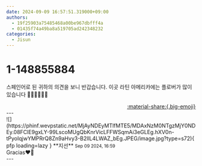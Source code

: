 ```yaml
---
date: 2024-09-09 16:57:51.319000+09:00
authors:
  - 19f25903a75485468a00be967dbfff4a
  - 01435f74a49ba8a519705ad242348232
categories:
  - Jisun
---
```


# 1-148855884

<div class="post-container" markdown="1">
<div class="content-container md-sidebar__scrollwrap" markdown="1">

스페인어로 된 귀하의 의견을 보니 반갑습니다. 이곳 라틴 아메리카에는 플로버가 많이 있습니다 🫶🏼🫶🏼🫶🏼

</div>
</div>

<div style="text-align: right;" markdown="1">
<a href="https://weverse.io/fromis9/fanpost/1-148855884" style="text-align: right;">:material-share:{.big-emoji}</a>
</div>
---

<div class="comments-container md-sidebar__scrollwrap" markdown="1">
<div class="comment" markdown="1">
<div class='id-container' markdown="1">
![](https://phinf.wevpstatic.net/MjAyNDEyMTlfMTE5/MDAxNzM0NTgzMjY0NDEy.08FClE9gxLY-99LscoMUgQbKnrVicLFFWSqmAi3eGLEg.hXV0n-tPyoIqjwYMPRrQ8Zn9aHvy3-B2llL4LWAZ_bEg.JPEG/image.jpg?type=s72){ pfp loading=lazy }
**<span class="artist">지선</span>** <small>Sep 09 2024, 16:59</small><br>
</div>
<div class='comment-body' markdown="1">
Gracias❤️‍🔥
</div>
</div>
</div>
---
